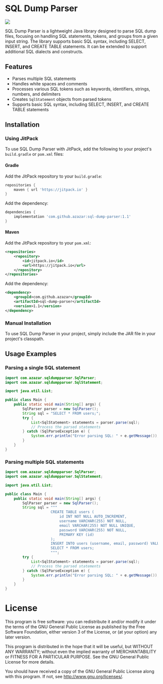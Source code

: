# SQL Dump Parser

[![](https://jitpack.io/v/azazar/sql-dump-parser.svg)](https://jitpack.io/#azazar/sql-dump-parser)

SQL Dump Parser is a lightweight Java library designed to parse SQL dump files, focusing on handling SQL statements, tokens, and groups from a given input string. The library supports basic SQL syntax, including SELECT, INSERT, and CREATE TABLE statements. It can be extended to support additional SQL dialects and constructs.

## Features

- Parses multiple SQL statements
- Handles white spaces and comments
- Processes various SQL tokens such as keywords, identifiers, strings, numbers, and delimiters
- Creates `SqlStatement` objects from parsed tokens
- Supports basic SQL syntax, including SELECT, INSERT, and CREATE TABLE statements

## Installation

### Using JitPack

To use SQL Dump Parser with JitPack, add the following to your project's `build.gradle` or `pom.xml` files:

#### Gradle

Add the JitPack repository to your `build.gradle`:

```groovy
repositories {
    maven { url 'https://jitpack.io' }
}
```

Add the dependency:

```groovy
dependencies {
    implementation 'com.github.azazar:sql-dump-parser:1.1'
}
```

#### Maven

Add the JitPack repository to your `pom.xml`:

```xml
<repositories>
    <repository>
        <id>jitpack.io</id>
        <url>https://jitpack.io</url>
    </repository>
</repositories>
```

Add the dependency:

```xml
<dependency>
    <groupId>com.github.azazar</groupId>
    <artifactId>sql-dump-parser</artifactId>
    <version>1.1</version>
</dependency>
```

### Manual Installation

To use SQL Dump Parser in your project, simply include the JAR file in your project's classpath.


## Usage Examples

### Parsing a single SQL statement

```java
import com.azazar.sqldumpparser.SqlParser;
import com.azazar.sqldumpparser.SqlStatement;

import java.util.List;

public class Main {
    public static void main(String[] args) {
        SqlParser parser = new SqlParser();
        String sql = "SELECT * FROM users;";
        try {
            List<SqlStatement> statements = parser.parse(sql);
            // Process the parsed statements
        } catch (SqlParseException e) {
            System.err.println("Error parsing SQL: " + e.getMessage());
        }
    }
}
```

### Parsing multiple SQL statements

```java
import com.azazar.sqldumpparser.SqlParser;
import com.azazar.sqldumpparser.SqlStatement;

import java.util.List;

public class Main {
    public static void main(String[] args) {
        SqlParser parser = new SqlParser();
        String sql = """
                     CREATE TABLE users (
                         id INT NOT NULL AUTO_INCREMENT,
                         username VARCHAR(255) NOT NULL,
                         email VARCHAR(255) NOT NULL UNIQUE,
                         password VARCHAR(255) NOT NULL,
                         PRIMARY KEY (id)
                     );
                     INSERT INTO users (username, email, password) VALUES ('test', 'test@example.com', 'password');
                     SELECT * FROM users;
                     """;
        try {
            List<SqlStatement> statements = parser.parse(sql);
            // Process the parsed statements
        } catch (SqlParseException e) {
            System.err.println("Error parsing SQL: " + e.getMessage());
        }
    }
}
```

# License

This program is free software: you can redistribute it and/or modify it under the terms of the GNU General Public License as published by the Free Software Foundation, either version 3 of the License, or (at your option) any later version.

This program is distributed in the hope that it will be useful, but WITHOUT ANY WARRANTY; without even the implied warranty of MERCHANTABILITY or FITNESS FOR A PARTICULAR PURPOSE. See the GNU General Public License for more details.

You should have received a copy of the GNU General Public License along with this program. If not, see http://www.gnu.org/licenses/.
